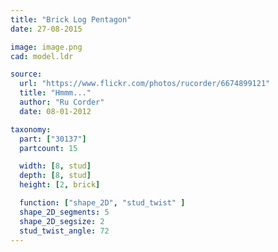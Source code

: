 ```yaml
---
title: "Brick Log Pentagon"
date: 27-08-2015

image: image.png
cad: model.ldr

source:
  url: "https://www.flickr.com/photos/rucorder/6674899121"
  title: "Hmmm..."
  author: "Ru Corder"
  date: 08-01-2012

taxonomy:
  part: ["30137"]
  partcount: 15

  width: [8, stud]
  depth: [8, stud]
  height: [2, brick]

  function: ["shape_2D", "stud_twist" ]
  shape_2D_segments: 5
  shape_2D_segsize: 2
  stud_twist_angle: 72
---
```

